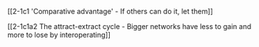 [[2-1c1 'Comparative advantage' - If others can do it, let them]]

[[2-1c1a2 The attract-extract cycle - Bigger networks have less to gain and more to lose by interoperating]]

